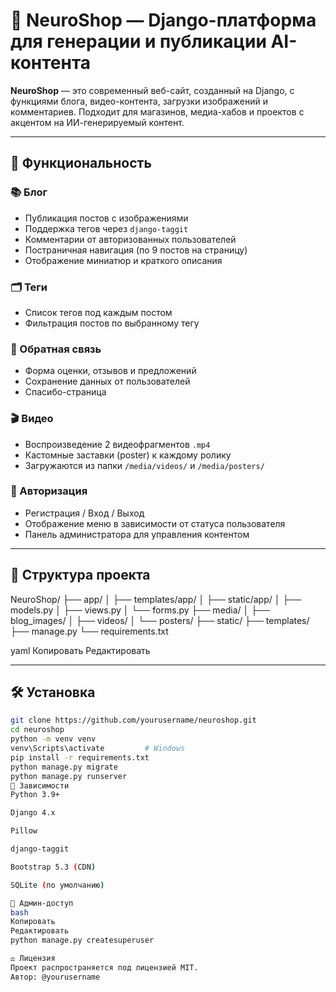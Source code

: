 # 🧠 NeuroShop — Django-платформа для генерации и публикации AI-контента

**NeuroShop** — это современный веб-сайт, созданный на Django, с функциями блога, видео-контента, загрузки изображений и комментариев. Подходит для магазинов, медиа-хабов и проектов с акцентом на ИИ-генерируемый контент.

---

## 🚀 Функциональность

### 📚 Блог
- Публикация постов с изображениями
- Поддержка тегов через `django-taggit`
- Комментарии от авторизованных пользователей
- Постраничная навигация (по 9 постов на страницу)
- Отображение миниатюр и краткого описания

### 🗂 Теги
- Список тегов под каждым постом
- Фильтрация постов по выбранному тегу

### 🧾 Обратная связь
- Форма оценки, отзывов и предложений
- Сохранение данных от пользователей
- Спасибо-страница

### 🎬 Видео
- Воспроизведение 2 видеофрагментов `.mp4`
- Кастомные заставки (poster) к каждому ролику
- Загружаются из папки `/media/videos/` и `/media/posters/`

### 🔐 Авторизация
- Регистрация / Вход / Выход
- Отображение меню в зависимости от статуса пользователя
- Панель администратора для управления контентом

---

## 📁 Структура проекта

NeuroShop/ ├── app/ │ ├── templates/app/ │ ├── static/app/ │ ├── models.py │ ├── views.py │ └── forms.py ├── media/ │ ├── blog_images/ │ ├── videos/ │ └── posters/ ├── static/ ├── templates/ ├── manage.py └── requirements.txt

yaml
Копировать
Редактировать

---

## 🛠 Установка

```bash
git clone https://github.com/yourusername/neuroshop.git
cd neuroshop
python -m venv venv
venv\Scripts\activate         # Windows
pip install -r requirements.txt
python manage.py migrate
python manage.py runserver
🧩 Зависимости
Python 3.9+

Django 4.x

Pillow

django-taggit

Bootstrap 5.3 (CDN)

SQLite (по умолчанию)

🔐 Админ-доступ
bash
Копировать
Редактировать
python manage.py createsuperuser

⚖️ Лицензия
Проект распространяется под лицензией MIT.
Автор: @yourusername